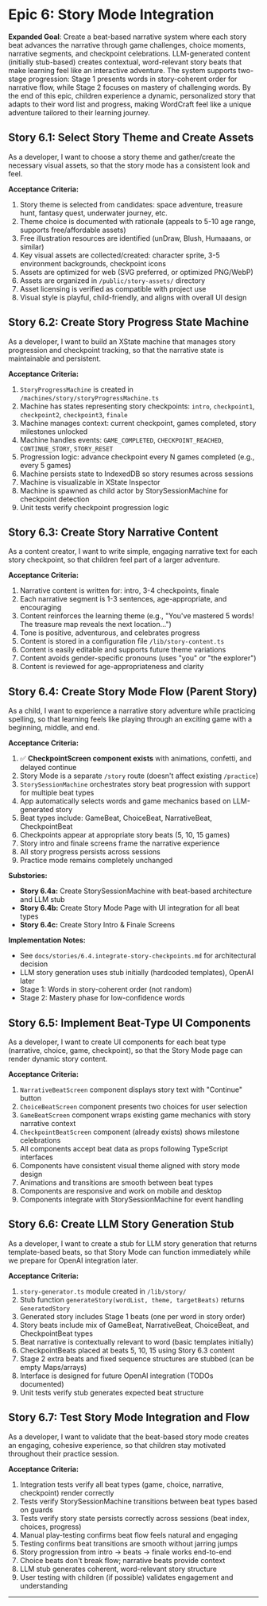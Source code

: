 # Epic 6: Story Mode Integration

**Expanded Goal**: Create a beat-based narrative system where each story beat advances the narrative through game challenges, choice moments, narrative segments, and checkpoint celebrations. LLM-generated content (initially stub-based) creates contextual, word-relevant story beats that make learning feel like an interactive adventure. The system supports two-stage progression: Stage 1 presents words in story-coherent order for narrative flow, while Stage 2 focuses on mastery of challenging words. By the end of this epic, children experience a dynamic, personalized story that adapts to their word list and progress, making WordCraft feel like a unique adventure tailored to their learning journey.

## Story 6.1: Select Story Theme and Create Assets

As a developer,
I want to choose a story theme and gather/create the necessary visual assets,
so that the story mode has a consistent look and feel.

**Acceptance Criteria:**
1. Story theme is selected from candidates: space adventure, treasure hunt, fantasy quest, underwater journey, etc.
2. Theme choice is documented with rationale (appeals to 5-10 age range, supports free/affordable assets)
3. Free illustration resources are identified (unDraw, Blush, Humaaans, or similar)
4. Key visual assets are collected/created: character sprite, 3-5 environment backgrounds, checkpoint icons
5. Assets are optimized for web (SVG preferred, or optimized PNG/WebP)
6. Assets are organized in `/public/story-assets/` directory
7. Asset licensing is verified as compatible with project use
8. Visual style is playful, child-friendly, and aligns with overall UI design

## Story 6.2: Create Story Progress State Machine

As a developer,
I want to build an XState machine that manages story progression and checkpoint tracking,
so that the narrative state is maintainable and persistent.

**Acceptance Criteria:**
1. `StoryProgressMachine` is created in `/machines/story/storyProgressMachine.ts`
2. Machine has states representing story checkpoints: `intro`, `checkpoint1`, `checkpoint2`, `checkpoint3`, `finale`
3. Machine manages context: current checkpoint, games completed, story milestones unlocked
4. Machine handles events: `GAME_COMPLETED`, `CHECKPOINT_REACHED`, `CONTINUE_STORY`, `STORY_RESET`
5. Progression logic: advance checkpoint every N games completed (e.g., every 5 games)
6. Machine persists state to IndexedDB so story resumes across sessions
7. Machine is visualizable in XState Inspector
8. Machine is spawned as child actor by StorySessionMachine for checkpoint detection
9. Unit tests verify checkpoint progression logic

## Story 6.3: Create Story Narrative Content

As a content creator,
I want to write simple, engaging narrative text for each story checkpoint,
so that children feel part of a larger adventure.

**Acceptance Criteria:**
1. Narrative content is written for: intro, 3-4 checkpoints, finale
2. Each narrative segment is 1-3 sentences, age-appropriate, and encouraging
3. Content reinforces the learning theme (e.g., "You've mastered 5 words! The treasure map reveals the next location...")
4. Tone is positive, adventurous, and celebrates progress
5. Content is stored in a configuration file `/lib/story-content.ts`
6. Content is easily editable and supports future theme variations
7. Content avoids gender-specific pronouns (uses "you" or "the explorer")
8. Content is reviewed for age-appropriateness and clarity

## Story 6.4: Create Story Mode Flow (Parent Story)

As a child,
I want to experience a narrative story adventure while practicing spelling,
so that learning feels like playing through an exciting game with a beginning, middle, and end.

**Acceptance Criteria:**
1. ✅ **CheckpointScreen component exists** with animations, confetti, and delayed continue
2. Story Mode is a separate `/story` route (doesn't affect existing `/practice`)
3. `StorySessionMachine` orchestrates story beat progression with support for multiple beat types
4. App automatically selects words and game mechanics based on LLM-generated story
5. Beat types include: GameBeat, ChoiceBeat, NarrativeBeat, CheckpointBeat
6. Checkpoints appear at appropriate story beats (5, 10, 15 games)
7. Story intro and finale screens frame the narrative experience
8. All story progress persists across sessions
9. Practice mode remains completely unchanged

**Substories:**
- **Story 6.4a:** Create StorySessionMachine with beat-based architecture and LLM stub
- **Story 6.4b:** Create Story Mode Page with UI integration for all beat types
- **Story 6.4c:** Create Story Intro & Finale Screens

**Implementation Notes:**
- See `docs/stories/6.4.integrate-story-checkpoints.md` for architectural decision
- LLM story generation uses stub initially (hardcoded templates), OpenAI later
- Stage 1: Words in story-coherent order (not random)
- Stage 2: Mastery phase for low-confidence words

## Story 6.5: Implement Beat-Type UI Components

As a developer,
I want to create UI components for each beat type (narrative, choice, game, checkpoint),
so that the Story Mode page can render dynamic story content.

**Acceptance Criteria:**
1. `NarrativeBeatScreen` component displays story text with "Continue" button
2. `ChoiceBeatScreen` component presents two choices for user selection
3. `GameBeatScreen` component wraps existing game mechanics with story narrative context
4. `CheckpointBeatScreen` component (already exists) shows milestone celebrations
5. All components accept beat data as props following TypeScript interfaces
6. Components have consistent visual theme aligned with story mode design
7. Animations and transitions are smooth between beat types
8. Components are responsive and work on mobile and desktop
9. Components integrate with StorySessionMachine for event handling

## Story 6.6: Create LLM Story Generation Stub

As a developer,
I want to create a stub for LLM story generation that returns template-based beats,
so that Story Mode can function immediately while we prepare for OpenAI integration later.

**Acceptance Criteria:**
1. `story-generator.ts` module created in `/lib/story/`
2. Stub function `generateStory(wordList, theme, targetBeats)` returns `GeneratedStory`
3. Generated story includes Stage 1 beats (one per word in story order)
4. Story beats include mix of GameBeat, NarrativeBeat, ChoiceBeat, and CheckpointBeat types
5. Beat narrative is contextually relevant to word (basic templates initially)
6. CheckpointBeats placed at beats 5, 10, 15 using Story 6.3 content
7. Stage 2 extra beats and fixed sequence structures are stubbed (can be empty Maps/arrays)
8. Interface is designed for future OpenAI integration (TODOs documented)
9. Unit tests verify stub generates expected beat structure

## Story 6.7: Test Story Mode Integration and Flow

As a developer,
I want to validate that the beat-based story mode creates an engaging, cohesive experience,
so that children stay motivated throughout their practice session.

**Acceptance Criteria:**
1. Integration tests verify all beat types (game, choice, narrative, checkpoint) render correctly
2. Tests verify StorySessionMachine transitions between beat types based on guards
3. Tests verify story state persists correctly across sessions (beat index, choices, progress)
4. Manual play-testing confirms beat flow feels natural and engaging
5. Testing confirms beat transitions are smooth without jarring jumps
6. Story progression from intro → beats → finale works end-to-end
7. Choice beats don't break flow; narrative beats provide context
8. LLM stub generates coherent, word-relevant story structure
9. User testing with children (if possible) validates engagement and understanding

---
